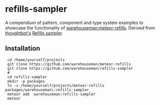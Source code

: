 # refills-sampler
A compendium of pattern, component and type system examples to showcase the functionality of [warehouseman:meteor-refills](https://github.com/warehouseman/meteor-refills).  Derived from [thoughtbot's](http://thoughtbot.com/) [Refills sampler](http://refills.bourbon.io/)

## Installation

     cd /home/yourself/projects
     git clone https://github.com/warehouseman/meteor-refills
     git clone https://github.com/warehouseman/refills-sampler
     #
     cd refills-sampler
     mkdir -p packages
     ln -s /home/yourself/projects/meteor-refills packages/warehouseman\:refills-sampler
     meteor add  warehouseman:refills-sampler
     meteor

